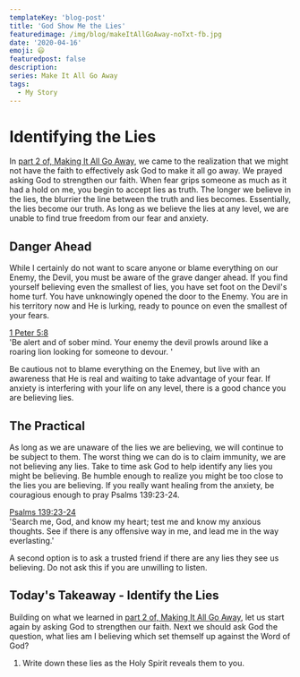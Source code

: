 ```yaml
---
templateKey: 'blog-post'
title: 'God Show Me the Lies'
featuredimage: /img/blog/makeItAllGoAway-noTxt-fb.jpg
date: '2020-04-16'
emoji: 😃
featuredpost: false
description:
series: Make It All Go Away
tags:
  - My Story
---
```


# Identifying the Lies

In [part 2 of, Making It All Go Away](https://www.craigbooker.com/blog/make-it-all-go-away-part-2/), we came to the realization that we might not have the faith to effectively ask God to make it all go away. We prayed asking God to strengthen our faith. When fear grips someone as much as it had a hold on me, you begin to accept lies as truth. The longer we believe in the lies, the blurrier the line between the truth and lies becomes. Essentially, the lies become our truth. As long as we believe the lies at any level, we are unable to find true freedom from our fear and anxiety.

## Danger Ahead

While I certainly do not want to scare anyone or blame everything on our Enemy, the Devil, you must be aware of the grave danger ahead. If you find yourself believing even the smallest of lies, you have set foot on the Devil's home turf. You have unknowingly opened the door to the Enemy. You are in his territory now and He is lurking, ready to pounce on even the smallest of your fears.

[1 Peter 5:8](https://my.bible.com/bible/111/1PE.5.8)<br/>
'Be alert and of sober mind. Your enemy the devil prowls around like a roaring lion looking for someone to devour. '

Be cautious not to blame everything on the Enemey, but live with an awareness that He is real and waiting to take advantage of your fear. If anxiety is interfering with your life on any level, there is a good chance you are believing lies.

## The Practical

As long as we are unaware of the lies we are believing, we will continue to be subject to them. The worst thing we can do is to claim immunity, we are not believing any lies. Take to time ask God to help identify any lies you might be believing. Be humble enough to realize you might be too close to the lies you are believing. If you really want healing from the anxiety, be couragious enough to pray Psalms 139:23-24.

[Psalms 139:23-24](https://my.bible.com/bible/111/PSA.139.23-24) <br/> 'Search me, God, and know my heart; test me and know my anxious thoughts. See if there is any offensive way in me, and lead me in the way everlasting.'

A second option is to ask a trusted friend if there are any lies they see us believing. Do not ask this if you are unwilling to listen.

## Today's Takeaway - Identify the Lies

Building on what we learned in [part 2 of, Making It All Go Away](https://www.craigbooker.com/blog/make-it-all-go-away-part-2/), let us start again by asking God to strengthen our faith. Next we should ask God the question, what lies am I believing which set themself up against the Word of God?

1. Write down these lies as the Holy Spirit reveals them to you.
